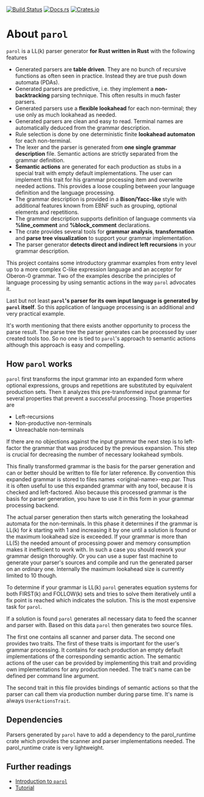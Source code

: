 <!-- markdownlint-disable first-line-h1 -->
[![Build Status](https://travis-ci.org/jsinger67/parol.svg?branch=main)](https://travis-ci.org/jsinger/parol)
[![Docs.rs](https://docs.rs/parol/badge.svg)](https://docs.rs/parol)
[![Crates.io](https://img.shields.io/crates/v/parol.svg)](https://crates.io/crates/parol)
<!-- markdownlint-enable first-line-h1 -->

# About `parol`

`parol` is a LL(k) parser generator **for Rust written in Rust** with the following features

* Generated parsers are **table driven**. They are no bunch of recursive functions as often seen in practice. Instead they are true push down automata (PDAs).
* Generated parsers are predictive, i.e. they implement a **non-backtracking** parsing technique. This often results in much faster parsers.
* Generated parsers use a **flexible lookahead** for each non-terminal; they use only as much lookahead as needed.
* Generated parsers are clean and easy to read. Terminal names are automatically deduced from the grammar description.
* Rule selection is done by one deterministic finite **lookahead automaton** for each non-terminal.
* The lexer and the parser is generated from **one single grammar description** file. Semantic actions are strictly separated from the grammar definition.
* **Semantic actions** are generated for each production as stubs in a special trait with empty default implementations. The user can implement this trait for his grammar processing item and overwrite needed actions. This provides a loose coupling between your language definition and the language processing.
* The grammar description is provided in a **Bison/Yacc-like** style with additional features known from EBNF such as grouping, optional elements and repetitions.
* The grammar description supports definition of language comments via **%line_comment** and **%block_comment** declarations.
* The crate provides several tools for **grammar analysis**, **transformation** and **parse tree visualization** to support your grammar implementation.
* The parser generator **detects direct and indirect left recursions** in your grammar description.

This project contains some introductory grammar examples from entry level up to a more complex C-like expression language and an acceptor for Oberon-0 grammar.
Two of the examples describe the principles of language processing by using semantic actions in the way `parol` advocates it.

Last but not least **`parol`'s parser for its own input language is generated by `parol` itself**. So this application of language processing is an additional and very practical example.

It's worth mentioning that there exists another opportunity to process the parse result.
The parse tree the parser generates can be processed by user created tools too. So no one is tied to `parol`'s approach to semantic actions although this approach is easy and compelling.

## How `parol` works

`parol` first transforms the input grammar into an expanded form where optional expressions, groups and repetitions are substituted by equivalent production sets. Then it analyzes this pre-transformed input grammar for several properties that prevent a successful processing. Those properties are

* Left-recursions
* Non-productive non-terminals
* Unreachable non-terminals

If there are no objections against the input grammar the next step is to left-factor the grammar that was produced by the previous expansion. This step is crucial for decreasing the number of necessary lookahead symbols.

This finally transformed grammar is the basis for the parser generation and can or better should be written to file for later reference. By convention this expanded grammar is stored to files names \<original-name\>-exp.par. Thus it is often useful to use this expanded grammar with any tool, because it is checked and left-factored. Also because this processed grammar is the basis for parser generation, you have to use it in this form in your grammar processing backend.

The actual parser generation then starts witch generating the lookahead automata for the non-terminals. In this phase it determines if the grammar is LL(k) for *k* starting with 1 and increasing it by one until a solution is found or the maximum lookahead size is exceeded. If your grammar is more than LL(5) the needed amount of processing power and memory consumption makes it inefficient to work with. In such a case you should rework your grammar design thoroughly. Or you can use a super fast machine to generate your parser's sources and compile and run the generated parser on an ordinary one. Internally the maximum lookahead size is currently limited to 10 though.

To determine if your grammar is LL(k) `parol` generates equation systems for both FIRST(k) and FOLLOW(k) sets and tries to solve them iteratively until a fix point is reached which indicates the solution. This is the most expensive task for `parol`.

If a solution is found `parol` generates all necessary data to feed the scanner and parser with. Based on this data `parol` then generates two source files.

The first one contains all scanner and parser data. The second one provides two traits. The first of these traits is important for the user's grammar processing. It contains for each production an empty default implementations of the corresponding semantic action. The semantic actions of the user can be provided by implementing this trait and providing own implementations for any production needed. The trait's name can be defined per command line argument.

The second trait in this file provides bindings of semantic actions so that the parser can call them via production number during parse time. It's name is always `UserActionsTrait`.
  
## Dependencies

Parsers generated by `parol` have to add a dependency to the parol_runtime crate which provides the scanner and parser implementations needed. The parol_runtime crate is very lightweight.

## Further readings

* [Introduction to `parol`](docs/Introduction.md)
* [Tutorial](docs/Tutorial.md)

